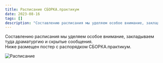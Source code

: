 ```yaml
---
title: Расписание СБОРКА.практикум
date: 2023-08-16
tags: []
description: "Составлению расписания мы уделяем особое внимание, закладываем туда драматургию и скрытые сообщения&nbsp;..."
---
```


Составлению расписания мы уделяем особое внимание, закладываем туда драматургию и скрытые сообщения.  
Ниже размещен постер с распорядком СБОРКА.практикум.

![Расписание](/media/zu-schedule.png)

